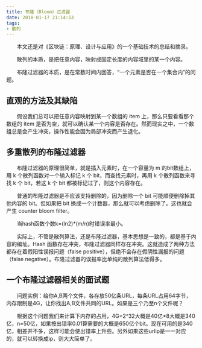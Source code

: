 ```yaml
---
title: 布隆（Bloom）过滤器
date: 2018-01-17 21:14:53
tags:
- 散列
---
```


&emsp;&emsp;本文还是对《区块链：原理、设计与应用》的一个基础技术的总结和摘录。

&emsp;&emsp;散列的本质，是把任意内容，映射成固定长度的内容域里的某一个内容。
 
&emsp;&emsp;布隆过滤器的本质，是在常数时间内回答，“一个元素是否在一个集合内”的问题。
 
## 直观的方法及其缺陷 ##

&emsp;&emsp;假设我们总可以把任意内容映射到某一个数组的 item 上，那么只要看看那个数组的 item 是否为空，就可以确认某一个内容是否存在。然而现实之中，一个数组总是会产生冲突，操作性能会因为局部冲突而产生退化。
 
## 多重散列的布隆过滤器 ##
 
&emsp;&emsp;布隆过滤器的原理很简单，就是插入元素时，在一个容量为 m 的bit数组上， 用 k 个散列函数对一个输入标记 k 个 bit，而查找元素时，再用 k 个散列函数来寻找 k 个 bit，若这 k 个 bit 都被标记过了，则这个内容存在。
  
&emsp;&emsp;普通的布隆过滤器是不应该支持删除的，因为删除一个 bit 可能顺便删除掉其他内容的 bit。但如果把 bit 换成一个计数器，那么就可以考虑删除了。这也就会产生 counter bloom filter。
 
&emsp;&emsp;当hash函数个数k=(ln2)*(m/n)时错误率最小。
 
&emsp;&emsp;实际上，不管是散列算法，还是布隆过滤器，基本思想是一致的，都是基于内容的编址。Hash 函数存在冲突，布隆过滤器同样存在冲突。这就造成了两种方法都存在着假阳性误报问题（false positive），但绝不会存在假阴性漏报的问题（false negative）。布隆过滤器的误报率比单纯的散列算法低得多。

## 一个布隆过滤器相关的面试题 ##

　　问题实例：给你A,B两个文件，各存放50亿条URL，每条URL占用64字节，内存限制是4G，让你找出A,B文件共同的URL。如果是三个乃至n个文件呢？

　　根据这个问题我们来计算下内存的占用，4G=2^32大概是40亿*8大概是340亿，n=50亿，如果按出错率0.01算需要的大概是650亿个bit。现在可用的是340亿，相差并不多，这样可能会使出错率上升些。另外如果这些urlip是一一对应的，就可以转换成ip，则大大简单了。
